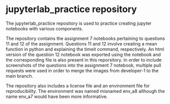 # jupyterlab_practice repository

The jupyterlab_practice repository is used to practice creating jupyter notebooks with various components.

The repository contains the assignment 7 notebooks pertaining to questions 11 and 12 of the assignment. Questions 11 and 12 involve creating a mean function in python and explaining the timeit command, respectively. An html version of the question 12 notebook was exported using the notebook and the corresponding file is also present in this reporsitory. In order to include screenshots of the questions into the assignment 7 notebook, multiple pull requests were used in order to merge the images from developer-1 to the main branch.

The repository also includes a license file and an environment file for reproducibility. The environment was named misnamed env_a8 although the name env_a7 would have been more informative. 

